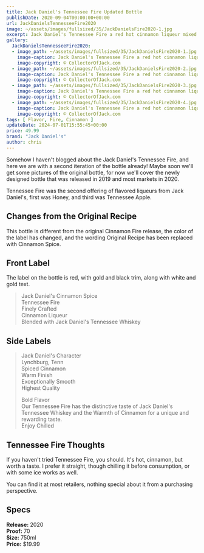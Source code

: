 ```yaml
---
title: Jack Daniel's Tennessee Fire Updated Bottle
publishDate: 2020-09-04T00:00:00+00:00
url: JackDanielsTennesseeFire2020
image: ~/assets/images/fullsized/35/JackDanielsFire2020-1.jpg
excerpt: Jack Daniel's Tennessee Fire a red hot cinnamon liqueur mixed with Old No. 7 Whiskey.
gallery:
  JackDanielsTennesseeFire2020:
  - image_path: ~/assets/images/fullsized/35/JackDanielsFire2020-1.jpg
    image-caption: Jack Daniel's Tennessee Fire a red hot cinnamon liqueur mixed with Old No. 7 Whiskey.
    image-copyright: © CollectorOfJack.com
  - image_path: ~/assets/images/fullsized/35/JackDanielsFire2020-2.jpg
    image-caption: Jack Daniel's Tennessee Fire a red hot cinnamon liqueur mixed with Old No. 7 Whiskey.
    image-copyright: © CollectorOfJack.com
  - image_path: ~/assets/images/fullsized/35/JackDanielsFire2020-3.jpg
    image-caption: Jack Daniel's Tennessee Fire a red hot cinnamon liqueur mixed with Old No. 7 Whiskey.
    image-copyright: © CollectorOfJack.com
  - image_path: ~/assets/images/fullsized/35/JackDanielsFire2020-4.jpg
    image-caption: Jack Daniel's Tennessee Fire a red hot cinnamon liqueur mixed with Old No. 7 Whiskey.
    image-copyright: © CollectorOfJack.com
tags: [ Flavor, Fire, Cinnamon ]
updateDate: 2024-07-01T15:55:45+00:00
price: 49.99
brand: "Jack Daniel's"
author: chris
---
```

Somehow I haven't blogged about the Jack Daniel's Tennessee Fire, and here we are with a second iteration of the bottle already! Maybe soon we'll get some pictures of the original bottle, for now we'll cover the newly designed bottle that was released in 2019 and most markets in 2020.

Tennessee Fire was the second offering of flavored liqueurs from Jack Daniel's, first was Honey, and third was Tennessee Apple.

## Changes from the Original Recipe
This bottle is different from the original Cinnamon Fire release, the color of the label has changed, and the wording Original Recipe has been replaced with Cinnamon Spice.

## Front Label
The label on the bottle is red, with gold and black trim, along with white and gold text. 

> Jack Daniel's Cinnamon Spice  
> Tennessee Fire  
> Finely Crafted  
> Cinnamon Liqueur  
> Blended with Jack Daniel's Tennessee Whiskey  


## Side Labels
> Jack Daniel's Character  
> Lynchburg, Tenn  
> Spiced Cinnamon  
> Warm Finish  
> Exceptionally Smooth  
> Highest Quality  
>  
> Bold Flavor  
> Our Tennessee Fire has the distinctive taste of Jack Daniel's Tennessee Whiskey and the Warmth of Cinnamon for a unique and rewarding taste.  
> Enjoy Chilled  

## Tennessee Fire Thoughts
If you haven't tried Tennessee Fire, you should. It's hot, cinnamon, but worth a taste. I prefer it straight, though chilling it before consumption, or with some ice works as well.

You can find it at most retailers, nothing special about it from a purchasing perspective.

## Specs

**Release:** 2020  
**Proof:** 70  
**Size:** 750ml  
**Price:** $19.99  

